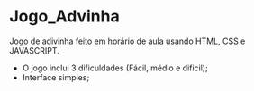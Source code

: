 # Jogo_Advinha

Jogo de adivinha feito em horário de aula usando HTML, CSS e JAVASCRIPT.

* O jogo inclui 3 dificuldades (Fácil, médio e dificil);
* Interface simples;
